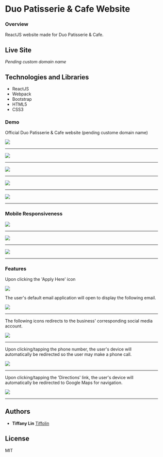 # Duo Patisserie & Cafe Website
### Overview
ReactJS website made for Duo Patisserie & Cafe. 

## Live Site

*Pending custom domain name*
## Technologies and Libraries

* ReactJS
* Webpack
* Bootstrap
* HTML5
* CSS3

### Demo
Official Duo Patisserie & Cafe website (pending custome domain name)

![](screenshot/1.png)      

---
![](screenshot/2.png)      


---
![](screenshot/3.png)      


---
![](screenshot/4.png) 


--- 
![](screenshot/5.png)   


--- 

### Mobile Responsiveness

![](screenshot/6.png)   

---
![](screenshot/7.png)   

---
![](screenshot/8.png)   

---
### Features

 Upon clicking the 'Apply Here' icon

![](screenshot/9.png)   

The user's default email application will open to display the following email.

![](screenshot/9.png)  

---
The following icons redirects to the business' corresponding social media account.

![](screenshot/10.png)   

---
Upon clicking/tapping the phone number, the user's device will automatically be redirected so the user may make a phone call. 

![](screenshot/11.png)   

---
Upon clicking/tapping the 'Directions' link, the user's device will automatically be redirected to Google Maps for navigation. 

![](screenshot/12.png)   

---
## Authors
* **Tiffany Lin**         [Tiffolin](https://github.com/Tiffolin)


## License
MIT
